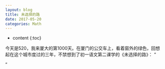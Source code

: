 ```yaml
---
layout: blog
title: 未选择的路
date: 2017-05-20
categories: Math
---
```


* content
{:toc}


今天是520，我来厦大的第1000天。在厦门的公交车上，看着窗外的绿色，回想起在这个城市度过的三年，不禁想到了初一语文第二课学的《未选择的路》：
“

”
